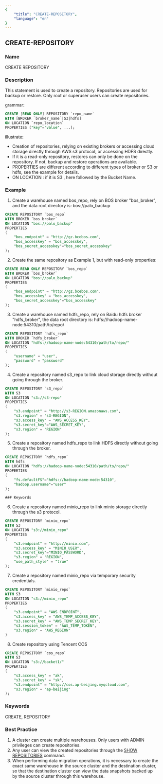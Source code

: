 ```yaml
---
{
    "title": "CREATE-REPOSITORY",
    "language": "en"
}
---
```


<!--
Licensed to the Apache Software Foundation (ASF) under one
or more contributor license agreements.  See the NOTICE file
distributed with this work for additional information
regarding copyright ownership.  The ASF licenses this file
to you under the Apache License, Version 2.0 (the
"License"); you may not use this file except in compliance
with the License.  You may obtain a copy of the License at

  http://www.apache.org/licenses/LICENSE-2.0

Unless required by applicable law or agreed to in writing,
software distributed under the License is distributed on an
"AS IS" BASIS, WITHOUT WARRANTIES OR CONDITIONS OF ANY
KIND, either express or implied.  See the License for the
specific language governing permissions and limitations
under the License.
-->

## CREATE-REPOSITORY

### Name

CREATE REPOSITORY

### Description

This statement is used to create a repository. Repositories are used for backup or restore. Only root or superuser users can create repositories.

grammar:

```sql
CREATE [READ ONLY] REPOSITORY `repo_name`
WITH [BROKER `broker_name`|S3|hdfs]
ON LOCATION `repo_location`
PROPERTIES ("key"="value", ...);
```

illustrate:

- Creation of repositories, relying on existing brokers or accessing cloud storage directly through AWS s3 protocol, or accessing HDFS directly.
- If it is a read-only repository, restores can only be done on the repository. If not, backup and restore operations are available.
- PROPERTIES are different according to different types of broker or S3 or hdfs, see the example for details.
- ON LOCATION : if it is S3 , here followed by the Bucket Name.

### Example

1. Create a warehouse named bos_repo, rely on BOS broker "bos_broker", and the data root directory is: bos://palo_backup

```sql
CREATE REPOSITORY `bos_repo`
WITH BROKER `bos_broker`
ON LOCATION "bos://palo_backup"
PROPERTIES
(
    "bos_endpoint" = "http://gz.bcebos.com",
    "bos_accesskey" = "bos_accesskey",
    "bos_secret_accesskey"="bos_secret_accesskey"
);
```

2. Create the same repository as Example 1, but with read-only properties:

```sql
CREATE READ ONLY REPOSITORY `bos_repo`
WITH BROKER `bos_broker`
ON LOCATION "bos://palo_backup"
PROPERTIES
(
    "bos_endpoint" = "http://gz.bcebos.com",
    "bos_accesskey" = "bos_accesskey",
    "bos_secret_accesskey"="bos_accesskey"
);
```

3. Create a warehouse named hdfs_repo, rely on Baidu hdfs broker "hdfs_broker", the data root directory is: hdfs://hadoop-name-node:54310/path/to/repo/

```sql
CREATE REPOSITORY `hdfs_repo`
WITH BROKER `hdfs_broker`
ON LOCATION "hdfs://hadoop-name-node:54310/path/to/repo/"
PROPERTIES
(
    "username" = "user",
    "password" = "password"
);
```

4. Create a repository named s3_repo to link cloud storage directly without going through the broker.

```sql
CREATE REPOSITORY `s3_repo`
WITH S3
ON LOCATION "s3://s3-repo"
PROPERTIES
(
    "s3.endpoint" = "http://s3-REGION.amazonaws.com",
    "s3.region" = "s3-REGION",
    "s3.access_key" = "AWS_ACCESS_KEY",
    "s3.secret_key"="AWS_SECRET_KEY",
    "s3.region" = "REGION"
);
```

5. Create a repository named hdfs_repo to link HDFS directly without going through the broker.

```sql
CREATE REPOSITORY `hdfs_repo`
WITH hdfs
ON LOCATION "hdfs://hadoop-name-node:54310/path/to/repo/"
PROPERTIES
(
    "fs.defaultFS"="hdfs://hadoop-name-node:54310",
    "hadoop.username"="user"
);

### Keywords

```
6. Create a repository named minio_repo to link minio storage directly through the s3 protocol.

```sql
CREATE REPOSITORY `minio_repo`
WITH S3
ON LOCATION "s3://minio_repo"
PROPERTIES
(
    "s3.endpoint" = "http://minio.com",
    "s3.access_key" = "MINIO_USER",
    "s3.secret_key"="MINIO_PASSWORD",
    "s3.region" = "REGION",
    "use_path_style" = "true"
);
```


7. Create a repository named minio_repo via temporary security credentials.

```sql
CREATE REPOSITORY `minio_repo`
WITH S3
ON LOCATION "s3://minio_repo"
PROPERTIES
( 
    "s3.endpoint" = "AWS_ENDPOINT",
    "s3.access_key" = "AWS_TEMP_ACCESS_KEY",
    "s3.secret_key" = "AWS_TEMP_SECRET_KEY",
    "s3.session_token" = "AWS_TEMP_TOKEN",
    "s3.region" = "AWS_REGION"
)
```

8. Create repository using Tencent COS

```sql
CREATE REPOSITORY `cos_repo`
WITH S3
ON LOCATION "s3://backet1/"
PROPERTIES
(
    "s3.access_key" = "ak",
    "s3.secret_key" = "sk",
    "s3.endpoint" = "http://cos.ap-beijing.myqcloud.com",
    "s3.region" = "ap-beijing"
);
```

### Keywords

CREATE, REPOSITORY

### Best Practice

1. A cluster can create multiple warehouses. Only users with ADMIN privileges can create repositories.
2. Any user can view the created repositories through the [SHOW REPOSITORIES](../../Show-Statements/SHOW-REPOSITORIES.md) command.
3. When performing data migration operations, it is necessary to create the exact same warehouse in the source cluster and the destination cluster, so that the destination cluster can view the data snapshots backed up by the source cluster through this warehouse.
